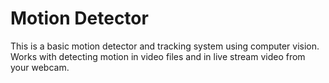 # Motion Detector
This is a basic motion detector and tracking system using computer vision. Works with detecting motion in video files and in live stream video from your webcam.
